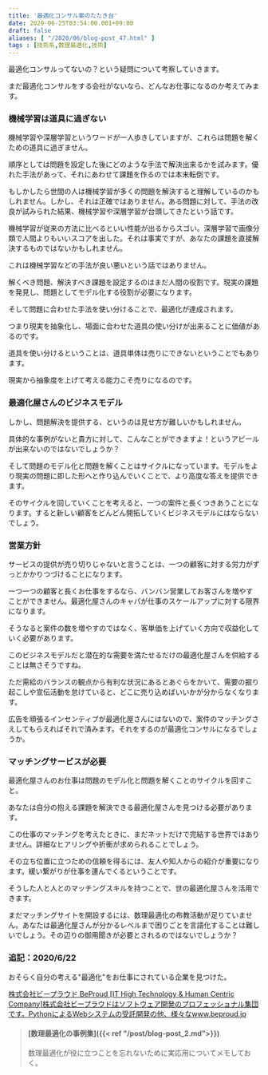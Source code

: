 ```yaml
---
title: '最適化コンサル案のたたき台'
date: 2020-06-25T03:54:00.001+09:00
draft: false
aliases: [ "/2020/06/blog-post_47.html" ]
tags : [技術系,数理最適化,技術]
---
```


最適化コンサルってないの？という疑問について考察していきます。

まだ最適化コンサルをする会社がないなら、どんなお仕事になるのか考えてみます。



### 機械学習は道具に過ぎない

機械学習や深層学習というワードが一人歩きしていますが、これらは問題を解くための道具に過ぎません。

順序としては問題を設定した後にどのような手法で解決出来るかを試みます。優れた手法があって、それにあわせて課題を作るのでは本末転倒です。

もしかしたら世間の人は機械学習が多くの問題を解決すると理解しているのかもしれません。しかし、それは正確ではありません。ある問題に対して、手法の改良が試みられた結果、機械学習や深層学習が台頭してきたという話です。

機械学習が従来の方法に比べるといい性能が出るからスゴい。深層学習で画像分類で人間よりもいいスコアを出した。それは事実ですが、あなたの課題を直接解決するものではないかもしれません。  

これは機械学習などの手法が良い悪いという話ではありません。

解くべき問題、解決すべき課題を設定するのはまだ人間の役割です。現実の課題を発見し、問題としてモデル化する役割が必要になります。

そして問題に合わせた手法を使い分けることで、最適化が達成されます。

つまり現実を抽象化し、場面に合わせた道具の使い分けが出来ることに価値があるのです。

道具を使い分けるということは、道具単体は売りにできないということでもあります。

現実から抽象度を上げて考える能力こそ売りになるのです。

### 最適化屋さんのビジネスモデル

しかし、問題解決を提供する、というのは見せ方が難しいかもしれません。

具体的な事例がないと貴方に対して、こんなことができますよ！というアピールが出来ないのではないでしょうか？

そして問題のモデル化と問題を解くことはサイクルになっています。モデルをより現実の問題に即した形へと作り込んでいくことで、より高度な答えを提供できます。

そのサイクルを回していくことを考えると、一つの案件と長くつきあうことになります。すると新しい顧客をどんどん開拓していくビジネスモデルにはならないでしょう。  

### 営業方針

サービスの提供が売り切りじゃないと言うことは、一つの顧客に対する労力がずっとかかりつづけることになります。

一つ一つの顧客と長くお仕事をするなら、バンバン営業してお客さんを増やすことができません。最適化屋さんのキャパが仕事のスケールアップに対する限界になります。

そうなると案件の数を増やすのではなく、客単価を上げていく方向で収益化していく必要があります。

このビジネスモデルだと潜在的な需要を満たせるだけの最適化屋さんを供給することは無さそうですね。  

ただ需給のバランスの観点から有利な状況にあるとあぐらをかいて、需要の掘り起こしや宣伝活動を怠けていると、どこに売り込めばいいかが分からなくなります。

広告を頑張るインセンティブが最適化屋さんにはないので、案件のマッチングさえしてもらえればそれで済みます。それをするのが最適化コンサルになるでしょうか。

### マッチングサービスが必要  

最適化屋さんのお仕事は問題のモデル化と問題を解くことのサイクルを回すこと。

あなたは自分の抱える課題を解決できる最適化屋さんを見つける必要があります。

この仕事のマッチングを考えたときに、まだネットだけで完結する世界ではありません。詳細なヒアリングや折衝が求められることでしょう。

その立ち位置に立つための信頼を得るには、友人や知人からの紹介が重要になります。緩い繋がりが仕事を運んでくるということです。

そうした人と人とのマッチングスキルを持つことで、世の最適化屋さんを活用できます。  

まだマッチングサイトを開設するには、数理最適化の布教活動が足りていません。あなたは最適化屋さんが分かるレベルまで困りごとを言語化することは難しいでしょう。その辺りの御用聞きが必要とされるのではないでしょうか？

### 追記：2020/6/22

おそらく自分の考える"最適化"をお仕事にされている企業を見つけた。

[株式会社ビープラウド BeProud \[IT High Technology & Human Centric Company\]株式会社ビープラウドはソフトウェア開発のプロフェッショナル集団です。PythonによるWebシステムの受託開発の他、様々なwww.beproud.jp](https://www.beproud.jp/)[](https://www.beproud.jp/)

  

  

> #### [数理最適化の事例集]({{< ref "/post/blog-post_2.md">}})
> 
> 数理最適化が役に立つことを忘れないために実応用についてメモしておく。
